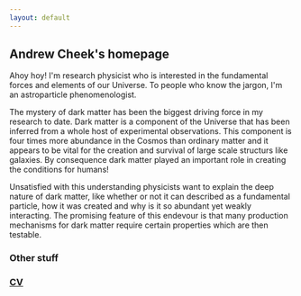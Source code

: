 ```yaml
---
layout: default
---
```


## Andrew Cheek's homepage

Ahoy hoy! I'm research physicist who is interested in the fundamental forces and elements of our Universe. To people who know the jargon, I'm an astroparticle phenomenologist. 

The mystery of dark matter has been the biggest driving force in my research to date. Dark matter is a component of the Universe that has been inferred from a whole host of experimental observations. This component is four times more abundance in the Cosmos than ordinary matter and it appears to be vital for the creation and survival of large scale structurs like galaxies. By consequence dark matter played an important role in creating the conditions for humans!  

Unsatisfied with this understanding physicists want to explain the deep nature of dark matter, like whether or not it can described as a fundamental particle, how it was created and why is it so abundant yet weakly interacting. The promising feature of this endevour is that many production mechanisms for dark matter require certain properties which are then testable. 


### Other stuff

### [CV](./CV.md)
